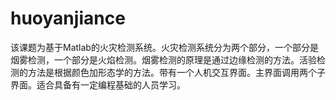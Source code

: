 # huoyanjiance
该课题为基于Matlab的火灾检测系统。火灾检测系统分为两个部分，一个部分是烟雾检测，一个部分是火焰检测。烟雾检测的原理是通过边缘检测的方法。活验检测的方法是根据颜色加形态学的方法。带有一个人机交互界面。主界面调用两个子界面。适合具备有一定编程基础的人员学习。
